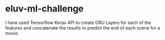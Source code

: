 # eluv-ml-challenge

I have used Tensorflow Keras API to create GRU Layers for each of the features and concatenate the results to predict the end of each scene for a movie.

